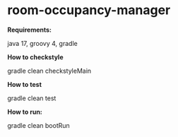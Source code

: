 # room-occupancy-manager

**Requirements:**

java 17, groovy 4, gradle

**How to checkstyle**

gradle clean checkstyleMain

**How to test**

gradle clean test

**How to run:**

gradle clean bootRun 